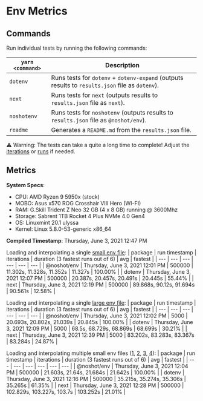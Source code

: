 # Env Metrics

## Commands

Run individual tests by running the following commands:

| `yarn <command>` | Description                                                                                     |
| ---------------- | ----------------------------------------------------------------------------------------------- |
| `dotenv`         | Runs tests for `dotenv` + `dotenv-expand` (outputs results to `results.json` file as `dotenv`). |
| `next`           | Runs tests for `next` (outputs results to `results.json` file as `next`).                       |
| `noshotenv`      | Runs tests for `noshotenv` (outputs results to `results.json` file as `@noshot/env`).           |
| `readme`         | Generates a `README.md` from the `results.json` file.                                           |

⚠️ Warning: The tests can take a quite a long time to complete! Adjust the [iterations](https://github.com/no-shot/env-metrics/blob/main/config/iterationsConfig.js) or [runs](https://github.com/no-shot/env-metrics/blob/main/config/runsConfig.js) if needed.


## Metrics

**System Specs**:

- CPU: AMD Ryzen 9 5950x (stock)
- MOBO: Asus x570 ROG Crosshair VIII Hero (WI-FI)
- RAM: G.Skill Trident Z Neo 32 GB (4 x 8 GB) running @ 3600Mhz
- Storage: Sabrent 1TB Rocket 4 Plus NVMe 4.0 Gen4
- OS: Linuxmint 20.1 ulyssa
- Kernel: Linux 5.8.0-53-generic x86_64

**Compiled Timestamp**: Thursday, June 3, 2021 12:47 PM

Loading and interpolating a single [small env file](https://github.com/no-shot/env-metrics/blob/main/.env):
| package | run timestamp | iterations | duration (3 fastest runs out of 6) | avg | fastest |
| --- | --- | --- | --- | --- | --- |
| @noshot/env | Thursday, June 3, 2021 12:01 PM | 500000 | 11.302s, 11.328s, 11.352s | 11.327s | 100.00% |
| dotenv | Thursday, June 3, 2021 12:07 PM | 500000 | 20.387s, 20.457s, 20.491s | 20.445s | 55.44% |
| next | Thursday, June 3, 2021 12:19 PM | 500000 | 89.868s, 90.12s, 91.694s | 90.561s | 12.58% |

Loading and interpolating a single [large env file](https://github.com/no-shot/env-metrics/blob/main/.env.interp):
| package | run timestamp | iterations | duration (3 fastest runs out of 6) | avg | fastest |
| --- | --- | --- | --- | --- | --- |
| @noshot/env | Thursday, June 3, 2021 12:02 PM | 5000 | 20.693s, 20.802s, 21.039s | 20.845s | 100.00% |
| dotenv | Thursday, June 3, 2021 12:09 PM | 5000 | 68.5s, 68.729s, 68.869s | 68.699s | 30.21% |
| next | Thursday, June 3, 2021 12:39 PM | 5000 | 83.202s, 83.283s, 83.367s | 83.284s | 24.87% |

Loading and interpolating multiple small env files ([1](https://github.com/no-shot/env-metrics/blob/main/.env), [2](https://github.com/no-shot/env-metrics/blob/main/.env.development), [3](https://github.com/no-shot/env-metrics/blob/main/.env.local), [4](https://github.com/no-shot/env-metrics/blob/main/.env.development.local)):
| package | run timestamp | iterations | duration (3 fastest runs out of 6) | avg | fastest |
| --- | --- | --- | --- | --- | --- |
| @noshot/env | Thursday, June 3, 2021 12:04 PM | 500000 | 21.603s, 21.64s, 21.684s | 21.642s | 100.00% |
| dotenv | Thursday, June 3, 2021 12:16 PM | 500000 | 35.215s, 35.274s, 35.306s | 35.265s | 61.35% |
| next | Thursday, June 3, 2021 12:28 PM | 500000 | 102.829s, 103.227s, 103.7s | 103.252s | 21.01% |
